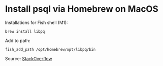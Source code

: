 # Install psql via Homebrew on MacOS

Installations for Fish shell (M1):

```fish
brew install libpq
```

Add to path:

```fish
fish_add_path /opt/homebrew/opt/libpq/bin
```

Source: [StackOverflow](https://stackoverflow.com/questions/44654216/correct-way-to-install-psql-without-full-postgres-on-macos)
